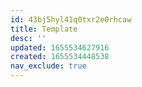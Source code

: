 ```yaml
---
id: 43bj5hyl41q0txr2e0rhcaw
title: Template
desc: ''
updated: 1655534627916
created: 1655534448538
nav_exclude: true
---
```


